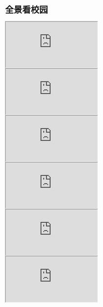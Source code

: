 # 全景看校园

<iframe allowfullscreen src="https://assets.sustech.online/panolens/night.html"></iframe>
<iframe allowfullscreen src="https://assets.sustech.online/panolens/underhill.html"></iframe>
<iframe allowfullscreen src="https://assets.sustech.online/panolens/lakeside.html"></iframe>
<iframe allowfullscreen src="https://assets.sustech.online/panolens/liyuan.html"></iframe>
<iframe allowfullscreen src="https://assets.sustech.online/panolens/huiyuan.html"></iframe>
<iframe allowfullscreen src="https://assets.sustech.online/panolens/aoe.html"></iframe>
